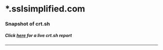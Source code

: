 # *.sslsimplified.com
### Snapshot of crt.sh
##### Click [here](https://crt.sh/?q=72E850335E1FB1DCC3BA94C528D5B11770D8EAA170CB131CD310AC984BAEEF21) for a live crt.sh report

---
